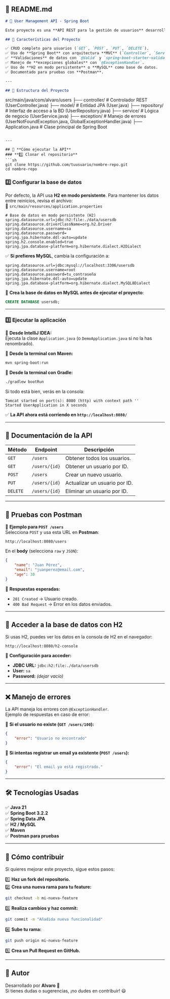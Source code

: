 ## **📌 README.md**
```md
# 🚀 User Management API - Spring Boot

Este proyecto es una **API REST para la gestión de usuarios** desarrollada con **Spring Boot**, **Spring Data JPA** y **H2/MySQL**.

## 📌 Características del Proyecto

✅ CRUD completo para usuarios (`GET`, `POST`, `PUT`, `DELETE`).  
✅ Uso de **Spring Boot** con arquitectura **MVC** (`Controller`, `Service`, `Repository`).  
✅ **Validaciones** de datos con `@Valid` y `spring-boot-starter-validation`.  
✅ Manejo de **excepciones globales** con `@ExceptionHandler`.  
✅ Uso de **H2 en modo persistente** o **MySQL** como base de datos.  
✅ Documentado para pruebas con **Postman**.  

---

## 📂 Estructura del Proyecto
```
src/main/java/com/alvaro/users
 ├── controller/    # Controlador REST (UserController.java)
 ├── model/         # Entidad JPA (User.java)
 ├── repository/    # Interfaz de acceso a la BD (UserRepository.java)
 ├── service/       # Lógica de negocio (UserService.java)
 ├── exception/     # Manejo de errores (UserNotFoundException.java, GlobalExceptionHandler.java)
 ├── Application.java  # Clase principal de Spring Boot
```

---

## 🚀 **Cómo ejecutar la API**
### **1️⃣ Clonar el repositorio**
```sh
git clone https://github.com/tuusuario/nombre-repo.git
cd nombre-repo
```

### **2️⃣ Configurar la base de datos**
Por defecto, la API usa **H2 en modo persistente**. Para mantener los datos entre reinicios, revisa el archivo:  
📂 `src/main/resources/application.properties`
```properties
# Base de datos en modo persistente (H2)
spring.datasource.url=jdbc:h2:file:./data/usersdb
spring.datasource.driverClassName=org.h2.Driver
spring.datasource.username=sa
spring.datasource.password=
spring.jpa.hibernate.ddl-auto=update
spring.h2.console.enabled=true
spring.jpa.database-platform=org.hibernate.dialect.H2Dialect
```
✅ **Si prefieres MySQL**, cambia la configuración a:
```properties
spring.datasource.url=jdbc:mysql://localhost:3306/usersdb
spring.datasource.username=root
spring.datasource.password=tu_contraseña
spring.jpa.hibernate.ddl-auto=update
spring.jpa.database-platform=org.hibernate.dialect.MySQL8Dialect
```
🔹 **Crea la base de datos en MySQL antes de ejecutar el proyecto**:
```sql
CREATE DATABASE usersdb;
```

---

### **3️⃣ Ejecutar la aplicación**
📌 **Desde IntelliJ IDEA:**  
Ejecuta la clase `Application.java` (o `DemoApplication.java` si no la has renombrado).

📌 **Desde la terminal con Maven:**
```sh
mvn spring-boot:run
```

📌 **Desde la terminal con Gradle:**
```sh
./gradlew bootRun
```

Si todo está bien, verás en la consola:
```
Tomcat started on port(s): 8080 (http) with context path ''
Started UserApplication in X seconds
```
✅ **La API ahora está corriendo en `http://localhost:8080/`**

---

## 📝 **Documentación de la API**
| **Método** | **Endpoint** | **Descripción** |
|------------|------------|----------------|
| `GET` | `/users` | Obtener todos los usuarios. |
| `GET` | `/users/{id}` | Obtener un usuario por ID. |
| `POST` | `/users` | Crear un nuevo usuario. |
| `PUT` | `/users/{id}` | Actualizar un usuario por ID. |
| `DELETE` | `/users/{id}` | Eliminar un usuario por ID. |

---

## 🧪 **Pruebas con Postman**
📌 **Ejemplo para `POST /users`**  
Selecciona `POST` y usa esta URL en **Postman**:
```
http://localhost:8080/users
```
En el **body** (selecciona `raw` y `JSON`):
```json
{
    "name": "Juan Pérez",
    "email": "juanperez@email.com",
    "age": 30
}
```
🔹 **Respuestas esperadas:**
- `201 Created` → Usuario creado.
- `400 Bad Request` → Error en los datos enviados.

---

## 🚀 **Acceder a la base de datos con H2**
Si usas H2, puedes ver los datos en la consola de H2 en el navegador:
```
http://localhost:8080/h2-console
```
📌 **Configuración para acceder:**
- **JDBC URL:** `jdbc:h2:file:./data/usersdb`
- **User:** `sa`
- **Password:** *(dejar vacío)*

---

## ❌ **Manejo de errores**
La API maneja los errores con `@ExceptionHandler`.  
Ejemplo de respuestas en caso de error:

🔴 **Si el usuario no existe (`GET /users/100`):**
```json
{
    "error": "Usuario no encontrado"
}
```
🔴 **Si intentas registrar un email ya existente (`POST /users`):**
```json
{
    "error": "El email ya está registrado."
}
```

---

## 🛠 **Tecnologías Usadas**
✅ **Java 21**  
✅ **Spring Boot 3.2.2**  
✅ **Spring Data JPA**  
✅ **H2 / MySQL**  
✅ **Maven**  
✅ **Postman para pruebas**  

---

## 📌 **Cómo contribuir**
Si quieres mejorar este proyecto, sigue estos pasos:

1️⃣ **Haz un fork del repositorio.**  
2️⃣ **Crea una nueva rama para tu feature:**  
```sh
git checkout -b mi-nueva-feature
```
3️⃣ **Realiza cambios y haz commit:**  
```sh
git commit -m "Añadida nueva funcionalidad"
```
4️⃣ **Sube tu rama:**  
```sh
git push origin mi-nueva-feature
```
5️⃣ **Crea un Pull Request en GitHub.**  

---

## 📌 **Autor**
Desarrollado por **Alvaro** 🚀  
Si tienes dudas o sugerencias, ¡no dudes en contribuir! 😃  
